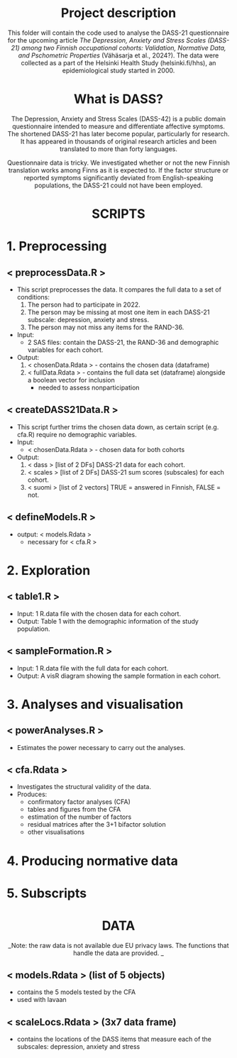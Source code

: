 <div style="text-align: center;">
  
# Project description

This folder will contain the code used to analyse the DASS-21 questionnaire for the upcoming article *The Depression, Anxiety and Stress Scales (DASS-21) among two Finnish occupational cohorts: Validation, Normative Data, and Pschometric Properties* (Vähäsarja et al., 2024?). The data were collected as a part of the Helsinki Health Study (helsinki.fi/hhs), an epidemiological study started in 2000.

# What is DASS?

The Depression, Anxiety and Stress Scales (DASS-42) is a public domain questionnaire intended to measure and differentiate affective symptoms. The shortened DASS-21 has later become popular, particularly for research. It has appeared in thousands of original research articles and been translated to more than forty languages.

Questionnaire data is tricky. We investigated whether or not the new Finnish translation works among Finns as it is expected to. If the factor structure or reported symptoms significantly deviated from English-speaking populations, the DASS-21 could not have been employed.

# **SCRIPTS**

<div style="text-align: left;">

# 1. Preprocessing

## < preprocessData.R >

- This script preprocesses the data. It compares the full data to a set of conditions:
  1. The person had to participate in 2022.
  2. The person may be missing at most one item in each DASS-21 subscale: depression, anxiety and stress.
  3. The person may not miss any items for the RAND-36.  
- Input:
  - 2 SAS files: contain the DASS-21, the RAND-36 and demographic variables for each cohort.
- Output:
  1. < chosenData.Rdata >  - contains the chosen data (dataframe)
  2. < fullData.Rdata >    - contains the full data set (dataframe) alongside a boolean vector for inclusion
      - needed to assess nonparticipation

## < createDASS21Data.R >

- This script further trims the chosen data down, as certain script (e.g. cfa.R) require no demographic variables.
- Input:
  -  < chosenData.Rdata >    - chosen data for both cohorts
- Output:
  1. < dass >   [list of 2 DFs]     DASS-21 data for each cohort.
  2. < scales > [list of 2 DFs]     DASS-21 sum scores (subscales) for each cohort.
  3. < suomi >  [list of 2 vectors] TRUE = answered in Finnish, FALSE = not.

## < defineModels.R >

- output: < models.Rdata >
  - necessary for < cfa.R >

# 2. Exploration

## < table1.R > 

- Input: 1 R.data file with the chosen data for each cohort.
- Output: Table 1 with the demographic information of the study population.

## < sampleFormation.R >

- Input: 1 R.data file with the full data for each cohort.
- Output: A visR diagram showing the sample formation in each cohort.
 
# 3. Analyses and visualisation

## < powerAnalyses.R >

- Estimates the power necessary to carry out the analyses.

## < cfa.Rdata >

- Investigates the structural validity of the data.
- Produces:
  - confirmatory factor analyses (CFA)
  - tables and figures from the CFA
  - estimation of the number of factors
  - residual matrices after the 3+1 bifactor solution
  - other visualisations

# 4. Producing normative data

# 5. Subscripts

<div style="text-align: center;">

# **DATA**

_Note: the raw data is not available due EU privacy laws. The functions that handle the data are provided.
_

<div style="text-align: left;">

## < models.Rdata > (list of 5 objects)

- contains the 5 models tested by the CFA
- used with lavaan

## < scaleLocs.Rdata > (3x7 data frame)

- contains the locations of the DASS items that measure each of the subscales: depression, anxiety and stress

